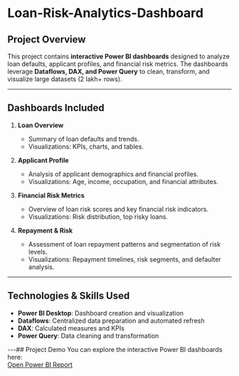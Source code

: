 # Loan-Risk-Analytics-Dashboard


## Project Overview
This project contains **interactive Power BI dashboards** designed to analyze loan defaults, applicant profiles, and financial risk metrics. The dashboards leverage **Dataflows, DAX, and Power Query** to clean, transform, and visualize large datasets (2 lakh+ rows).

---

## Dashboards Included
1. **Loan Overview**  
   - Summary of loan defaults and trends.  
   - Visualizations: KPIs, charts, and tables.

2. **Applicant Profile**  
   - Analysis of applicant demographics and financial profiles.  
   - Visualizations: Age, income, occupation, and financial attributes.

3. **Financial Risk Metrics**  
   - Overview of loan risk scores and key financial risk indicators.  
   - Visualizations: Risk distribution, top risky loans.

4. **Repayment & Risk**  
   - Assessment of loan repayment patterns and segmentation of risk levels.  
   - Visualizations: Repayment timelines, risk segments, and defaulter analysis.

---

## Technologies & Skills Used
- **Power BI Desktop**: Dashboard creation and visualization  
- **Dataflows**: Centralized data preparation and automated refresh  
- **DAX**: Calculated measures and KPIs  
- **Power Query**: Data cleaning and transformation  

---## Project Demo
You can explore the interactive Power BI dashboards here:  
[Open Power BI Report](https://app.powerbi.com/groups/me/reports/296439f0-554d-4218-84d1-ee37b5e97438/b944ca83982eacb3819e?experience=power-bi)



